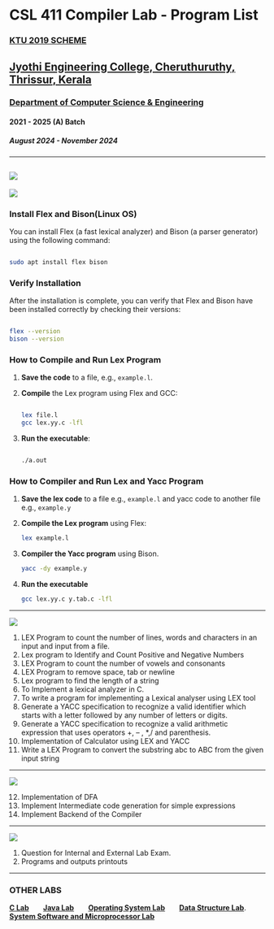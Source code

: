 # CSL 411 Compiler Lab - Program List
### [**KTU 2019 SCHEME**](https://ktu.edu.in/)
## [Jyothi Engineering College, Cheruthuruthy, Thrissur, Kerala](https://jecc.ac.in/)
### [Department of Computer Science & Engineering](https://jecc.ac.in/departments/computer_science_engineering)
#### 2021 - 2025 (A) Batch
##### August 2024 - November 2024
---
## [![](https://img.shields.io/badge/Source%20Code-Download_Link-brightgreen)](https://github.com/AlwinMathew2003/compiler_lab)

[![](https://img.shields.io/badge/Programs%20%26%20Viva%20by-%20Alwin%20Mathew-orange)](mailto:alwinmathew.cse21@jecc.ac.in)

### Install Flex and Bison(Linux OS)

You can install Flex (a fast lexical analyzer) and Bison (a parser generator) using the following command:

```bash

sudo apt install flex bison
```

### Verify Installation

After the installation is complete, you can verify that Flex and Bison have been installed correctly by checking their versions:

```bash

flex --version
bison --version
```
### How to Compile and Run Lex Program

1. **Save the code** to a file, e.g., `example.l`.
2. **Compile** the Lex program using Flex and GCC:
    
    ```bash
    
    lex file.l
    gcc lex.yy.c -lfl
    ```
    
3. **Run the executable**:
    
    ```bash
    
    ./a.out
    ```
### How to Compiler and Run Lex and Yacc Program

1. **Save the lex code** to a file e.g., `example.l` and yacc code to another file e.g., `example.y`
2. **Compile the Lex program** using Flex:
    
    ```bash
    lex example.l
    ```
    
3. **Compiler the Yacc program** using Bison.
    
    ```bash
    yacc -dy example.y
    ```
    
4. **Run the executable**
    
    ```bash
    gcc lex.yy.c y.tab.c -lfl
    ```
---
[![](https://img.shields.io/badge/Cycle-1-blue)](https://github.com/AlwinMathew2003/compiler_lab/tree/main/cycle-1)

  1. LEX Program to count the number of lines, words and
  characters in an input and input from a file.
  2. Lex program to Identify and Count Positive and Negative
  Numbers
  3. LEX Program to count the number of vowels and consonants
  4. LEX Program to remove space, tab or newline
  5. Lex program to find the length of a string
  6. To Implement a lexical analyzer in C.
  7. To write a program for implementing a Lexical analyser using
  LEX tool
  8. Generate a YACC specification to recognize a valid identifier
  which starts with a letter followed by any number of letters or
  digits.
  9. Generate a YACC specification to recognize a valid arithmetic
  expression that uses operators +, – , *,/ and parenthesis.
  10. Implementation of Calculator using LEX and YACC
  11. Write a LEX Program to convert the substring abc to ABC
  from the given input string
---
[![](https://img.shields.io/badge/Cycle-2-blue)](https://github.com/AlwinMathew2003/compiler_lab/tree/main/cycle-2)

12. Implementation of DFA
13. Implement Intermediate code generation for simple
expressions
14. Implement Backend of the Compiler
---

[![](https://img.shields.io/badge/Program-Prinouts-purple)](https://github.com/AlwinMathew2003/compiler_lab/tree/main/printouts)

1. Question for Internal and External Lab Exam.
2. Programs and outputs printouts
---
### **OTHER LABS**
[**C Lab**](https://clab.netlify.app/)&emsp;&emsp;[**Java Lab**](https://oopslab.netlify.app/)&emsp;&emsp;[**Operating System Lab**](https://oslabc.netlify.app/)&emsp;&emsp;[**Data Structure Lab**](https://dsalab.netlify.app/).&emsp;&emsp;[**System Software and Microprocessor Lab**](https://masm-8086.netlify.app/)
